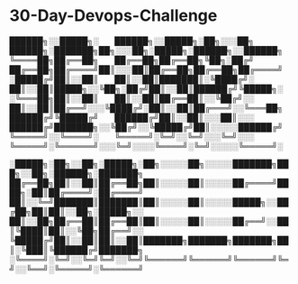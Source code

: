 # 30-Day-Devops-Challenge


██████╗░░█████╗░  ██████╗░░█████╗░██╗░░░██╗  ██████╗░███████╗██╗░░░██╗░█████╗░██████╗░░██████╗
╚════██╗██╔══██╗  ██╔══██╗██╔══██╗╚██╗░██╔╝  ██╔══██╗██╔════╝██║░░░██║██╔══██╗██╔══██╗██╔════╝
░█████╔╝██║░░██║  ██║░░██║███████║░╚████╔╝░  ██║░░██║█████╗░░╚██╗░██╔╝██║░░██║██████╔╝╚█████╗░
░╚═══██╗██║░░██║  ██║░░██║██╔══██║░░╚██╔╝░░  ██║░░██║██╔══╝░░░╚████╔╝░██║░░██║██╔═══╝░░╚═══██╗
██████╔╝╚█████╔╝  ██████╔╝██║░░██║░░░██║░░░  ██████╔╝███████╗░░╚██╔╝░░╚█████╔╝██║░░░░░██████╔╝
╚═════╝░░╚════╝░  ╚═════╝░╚═╝░░╚═╝░░░╚═╝░░░  ╚═════╝░╚══════╝░░░╚═╝░░░░╚════╝░╚═╝░░░░░╚═════╝░

░█████╗░██╗░░██╗░█████╗░██╗░░░░░██╗░░░░░███████╗███╗░░██╗░██████╗░███████╗
██╔══██╗██║░░██║██╔══██╗██║░░░░░██║░░░░░██╔════╝████╗░██║██╔════╝░██╔════╝
██║░░╚═╝███████║███████║██║░░░░░██║░░░░░█████╗░░██╔██╗██║██║░░██╗░█████╗░░
██║░░██╗██╔══██║██╔══██║██║░░░░░██║░░░░░██╔══╝░░██║╚████║██║░░╚██╗██╔══╝░░
╚█████╔╝██║░░██║██║░░██║███████╗███████╗███████╗██║░╚███║╚██████╔╝███████╗
░╚════╝░╚═╝░░╚═╝╚═╝░░╚═╝╚══════╝╚══════╝╚══════╝╚═╝░░╚══╝░╚═════╝░╚══════╝

